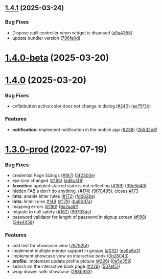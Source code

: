 ## [1.4.1](https://github.com/CircuitVerse/mobile-app/compare/v1.4.0-beta...v1.4.1) (2025-03-24)


### Bug Fixes

* Dispose quill controller when widget is disposed ([a9a4355](https://github.com/CircuitVerse/mobile-app/commit/a9a43553b690b08209d296e01176a650eb83905f))
* update bundler version ([796fa0d](https://github.com/CircuitVerse/mobile-app/commit/796fa0d8a1a9cd9b246a7395d870af80c8259b39))



# [1.4.0-beta](https://github.com/CircuitVerse/mobile-app/compare/v1.4.0...v1.4.0-beta) (2025-03-20)



# [1.4.0](https://github.com/CircuitVerse/mobile-app/compare/v1.3.0+8-beta...v1.4.0) (2025-03-20)


### Bug Fixes

* cvflatbutton active color does not change in dialog ([#240](https://github.com/CircuitVerse/mobile-app/issues/240)) ([ae75f3b](https://github.com/CircuitVerse/mobile-app/commit/ae75f3b6f554d0b37771df117aadf3aa083b958c))


### Features

* **notification:** implement notification in the mobile app ([#238](https://github.com/CircuitVerse/mobile-app/issues/238)) ([2b532e8](https://github.com/CircuitVerse/mobile-app/commit/2b532e87c4f90e1807073a0e4586bf52e73548c3))



# [1.3.0-prod](https://github.com/CircuitVerse/mobile-app/compare/v1.2.0-prod...v1.3.0-prod) (2022-07-19)


### Bug Fixes

* credential Page Sizings ([#187](https://github.com/CircuitVerse/mobile-app/issues/187)) ([5f2300e](https://github.com/CircuitVerse/mobile-app/commit/5f2300e7b021f98d440bd2c51fb2766c73a3c4d2))
* eye icon changed ([#185](https://github.com/CircuitVerse/mobile-app/issues/185)) ([ad8c4f9](https://github.com/CircuitVerse/mobile-app/commit/ad8c4f9cd0c4398c3cdbd5c65b221774018897ac))
* **favorites:** updated starred state is not reflecting ([#199](https://github.com/CircuitVerse/mobile-app/issues/199)) ([39c6d40](https://github.com/CircuitVerse/mobile-app/commit/39c6d4055ff0b5ac89595022e11c9e4d0e8feb14))
* hidden FAB's don't do anything. ([#174](https://github.com/CircuitVerse/mobile-app/issues/174)) ([9f70495](https://github.com/CircuitVerse/mobile-app/commit/9f704952759a1703e4e011a6180779252d4747d6)), closes [#173](https://github.com/CircuitVerse/mobile-app/issues/173)
* **lints:** enable linter rules ([#172](https://github.com/CircuitVerse/mobile-app/issues/172)) ([fdd62be](https://github.com/CircuitVerse/mobile-app/commit/fdd62be10de0ee4bf44126eac871684be88afb37))
* **lints:** linter rules [#149](https://github.com/CircuitVerse/mobile-app/issues/149) ([#179](https://github.com/CircuitVerse/mobile-app/issues/179)) ([ba90d7a](https://github.com/CircuitVerse/mobile-app/commit/ba90d7a677d7cbd61197c368d76f8c7b2842bf8e))
* mapping errors ([#190](https://github.com/CircuitVerse/mobile-app/issues/190)) ([9a2aa6f](https://github.com/CircuitVerse/mobile-app/commit/9a2aa6f739c1c43d252c9e5df604917c4ee6af91))
* migrate to null safety  ([#182](https://github.com/CircuitVerse/mobile-app/issues/182)) ([99793de](https://github.com/CircuitVerse/mobile-app/commit/99793dee9e56fe19dad6774d4af9b64c7627e6b8))
* password validator for length of password in signup screen ([#198](https://github.com/CircuitVerse/mobile-app/issues/198)) ([34e4058](https://github.com/CircuitVerse/mobile-app/commit/34e4058f5618a0b443cd1980788ed1ef551b5e4f))


### Features

* add test for showcase view ([76792bf](https://github.com/CircuitVerse/mobile-app/commit/76792bf1c197b01a2ad8337bd2060f27e6a6fb8a))
* implement multiple mentor support in groups ([#232](https://github.com/CircuitVerse/mobile-app/issues/232)) ([ea9a5b3](https://github.com/CircuitVerse/mobile-app/commit/ea9a5b328f572d948b1c9a15c7b1e722459eee3c))
* implement showcase view on interactive book ([0b28043](https://github.com/CircuitVerse/mobile-app/commit/0b280433d272ba8ff398b90dab2a18b93d2ec243))
* **profile:** implement update profile picture ([#226](https://github.com/CircuitVerse/mobile-app/issues/226)) ([0a5e359](https://github.com/CircuitVerse/mobile-app/commit/0a5e3597243f26fae695c6ff749f7e959dcec6a0))
* search on the interactive book page ([#229](https://github.com/CircuitVerse/mobile-app/issues/229)) ([507ef51](https://github.com/CircuitVerse/mobile-app/commit/507ef51f34e9b05fb5804eed3f612627ada77a92))
* wrap drawer with showcase ([288b933](https://github.com/CircuitVerse/mobile-app/commit/288b933b3375b95961928d762340b0466c647328))



